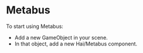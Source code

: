 ﻿# Metabus

To start using Metabus:

- Add a new GameObject in your scene.
- In that object, add a new Hai/Metabus component.
